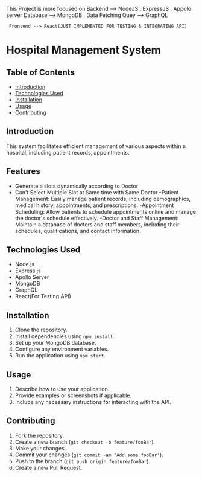 This Project is more focused on 
     Backend  --> NodeJS , ExpressJS , Appolo server
     Database --> MongoDB , 
     Data Fetching Quey --> GraphQL 
     
     Frontend --> React(JUST IMPLEMENTED FOR TESTING & INTEGRATING API) 
# Hospital Management System


## Table of Contents

- [Introduction](#introduction)
- [Technologies Used](#technologies-used)
- [Installation](#installation)
- [Usage](#usage)
- [Contributing](#contributing)

## Introduction
This system facilitates efficient management of various aspects within a hospital, including patient records, appointments.

## Features

- Generate a slots dynamically according to Doctor 
- Can't Select Multiple Slot at Same time with Same Doctor 
-Patient Management: Easily manage patient records, including demographics, medical history, appointments, and prescriptions.
-Appointment Scheduling: Allow patients to schedule appointments online and manage the doctor's schedule effectively.
-Doctor and Staff Management: Maintain a database of doctors and staff members, including their schedules, qualifications, and contact information.

## Technologies Used

- Node.js
- Express.js
- Apollo Server
- MongoDB
- GraphQL
- React(For Testing API)

## Installation

1. Clone the repository.
2. Install dependencies using `npm install`.
3. Set up your MongoDB database.
4. Configure any environment variables.
5. Run the application using `npm start`.

## Usage

1. Describe how to use your application.
2. Provide examples or screenshots if applicable.
3. Include any necessary instructions for interacting with the API.

## Contributing

1. Fork the repository.
2. Create a new branch (`git checkout -b feature/fooBar`).
3. Make your changes.
4. Commit your changes (`git commit -am 'Add some fooBar'`).
5. Push to the branch (`git push origin feature/fooBar`).
6. Create a new Pull Request.


